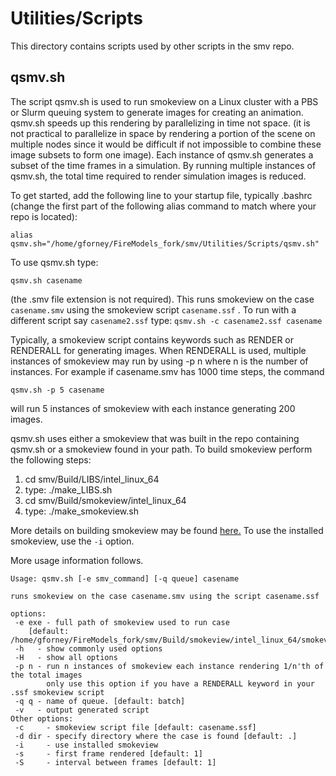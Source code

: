 # Utilities/Scripts

This directory contains scripts used by other scripts in the smv repo.

## qsmv.sh

The script qsmv.sh is used to run smokeview on a Linux cluster with a PBS or Slurm queuing system to generate images for creating an animation. qsmv.sh speeds up this rendering by parallelizing in time not space. (it is not practical to parallelize in space by rendering a portion of the scene on multiple nodes since it would be difficult if not impossible to combine these image subsets to form one image).   Each instance of qsmv.sh generates a subset of the time frames in a simulation. By running multiple instances of qsmv.sh, the total time required to render simulation images is reduced.

To get started, add the following line to your startup file, typically .bashrc 
(change the first part of the following alias command to match where your repo is located):

```alias qsmv.sh="/home/gforney/FireModels_fork/smv/Utilities/Scripts/qsmv.sh"```

To use qsmv.sh type:

```qsmv.sh casename```

(the .smv file extension is not required). This runs smokeview on the case `casename.smv` using the smokeview script `casename.ssf` . To run with a different script say `casename2.ssf` type:
```qsmv.sh -c casename2.ssf casename```

Typically, a smokeview script contains keywords such as RENDER or RENDERALL for generating images.  When RENDERALL is used, multiple instances of smokeview may run by using -p n where n is the number of instances.  For example if casename.smv has 1000 time steps, the command

```qsmv.sh -p 5 casename```

will run 5 instances of smokeview with each instance generating 200 images.

qsmv.sh uses either a smokeview that was built in the repo containing qsmv.sh or a smokeview found in your path.  To build smokeview perform the following steps:

1. cd smv/Build/LIBS/intel_linux_64
2. type: 
 ./make_LIBS.sh
3. cd smv/Build/smokeview/intel_linux_64 
4. type:
 ./make_smokeview.sh
 
More details on building smokeview may be found [here.](https://github.com/firemodels/smv/tree/master/Build/README.md)  To use the installed smokeview, use the `-i` option.

More usage information follows.

```
Usage: qsmv.sh [-e smv_command] [-q queue] casename

runs smokeview on the case casename.smv using the script casename.ssf

options:
 -e exe - full path of smokeview used to run case
    [default: /home/gforney/FireModels_fork/smv/Build/smokeview/intel_linux_64/smokeview_intel_linux_64]
 -h   - show commonly used options
 -H   - show all options
 -p n - run n instances of smokeview each instance rendering 1/n'th of the total images
        only use this option if you have a RENDERALL keyword in your .ssf smokeview script
 -q q - name of queue. [default: batch]
 -v   - output generated script
Other options:
 -c     - smokeview script file [default: casename.ssf]
 -d dir - specify directory where the case is found [default: .]
 -i     - use installed smokeview
 -s     - first frame rendered [default: 1]
 -S     - interval between frames [default: 1]
```
